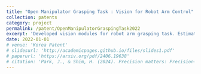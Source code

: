 ```yaml
---
title: "Open Manipulator Grasping Task : Vision for Robot Arm Control"
collection: patents
category: project
permalink: /patent/OpenManipulatorGraspingTask2022
excerpt: 'Developed vision modules for robot arm grasping task. Estimate 3D grasping position by FCN segmentation models and pinhole camera model.'
date: 2022-01-01
# venue: 'Korea Patent'
# slidesurl: 'http://academicpages.github.io/files/slides1.pdf'
# paperurl: 'https://arxiv.org/pdf/2406.19638'
# citation: 'Park, J., & Shim, H. (2024). Precision matters: Precision-aware ensemble for weakly supervised semantic segmentation. AAAI Workshop.'
---
```


<!-- The contents above will be part of a list of publications, if the user clicks the link for the publication than the contents of section will be rendered as a full page, allowing you to provide more information about the paper for the reader. When publications are displayed as a single page, the contents of the above "citation" field will automatically be included below this section in a smaller font. -->